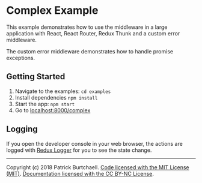 # Complex Example

This example demonstrates how to use the middleware in a large application with React, React Router, Redux Thunk and a custom error middleware.

The custom error middleware demonstrates how to handle promise exceptions.

## Getting Started

1. Navigate to the examples: `cd examples`
2. Install dependencies `npm install`
2. Start the app: `npm start`
4. Go to [localhost:8000/complex](http://localhost:8000/complex)

## Logging

If you open the developer console in your web browser, the actions are logged with [Redux Logger](https://github.com/evgenyrodionov/redux-logger) for you to see the state change.

---
Copyright (c) 2018 Patrick Burtchaell. [Code licensed with the MIT License (MIT)](/LICENSE). [Documentation licensed with the CC BY-NC License](/docs/LICENSE).
